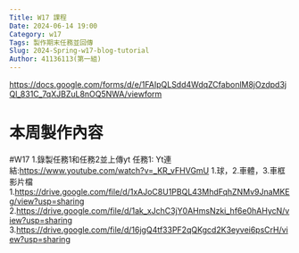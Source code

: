 ```yaml
---
Title: W17 課程
Date: 2024-06-14 19:00
Category: w17
Tags: 製作期末任務並回傳
Slug: 2024-Spring-w17-blog-tutorial
Author: 41136113(第一組)
---
```


https://docs.google.com/forms/d/e/1FAIpQLSdd4WdqZCfabonlM8jOzdpd3jQl_831C_7qXJBZuL8nOQ5NWA/viewform

<!-- PELICAN_END_SUMMARY -->

# 本周製作內容
#W17
1.錄製任務1和任務2並上傳yt
任務1:
Yt連結:https://www.youtube.com/watch?v=_KR_vFHVGmU
1.球，2.車體，3.車框影片檔
1.https://drive.google.com/file/d/1xAJoC8U1PBQL43MhdFqhZNMv9JnaMKEg/view?usp=sharing
2.https://drive.google.com/file/d/1ak_xJchC3jY0AHmsNzki_hf6e0hAHycN/view?usp=sharing
3.https://drive.google.com/file/d/16jgQ4tf33PF2qQKgcd2K3eyvei6psCrH/view?usp=sharing


